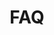 ---
layout: child_layout/faq
title: FAQ
permalink: /faq/

hero_image: /assets/img/content/backgrounds/bg-03.jpg
hero_options:
accordion:
  - title: There is so much to do, where to I start?
    body: |
      Yes, it can be quite overwhelming to suddenly have to arrange a funeral for a loved one. Contact us on [08 8427 7099](tel:0884277099) and we will put you in touch with a professional funeral arranger who can take care of everything for you.

  - title: Can I purchase a personalised coffin directly from you?
    body: |
      Lifestyle coffins are only available through our national network of reputable funeral homes. We can certainly work directly with you to get the design just right but the ordering is handled by your selected funeral arranger. You can locate your nearest funeral home on our stockist page. Alternatively, you can call us on [08 8427 7099](tel:0884277099) and we will connect you with a reputable funeral arranger who can take care of it all for you.

  - title: Do personalised coffins take long to finish?
    body: |
      It doesn’t take us any longer to produce a Lifestyle personalised Coffin with your chosen design than it would to produce any other coffin. We stock loads of coffins of all sizes ready for personalising. Our personalised coffins are completed within 24 hours of artwork approval, so rest assured it won’t delay the funeral arrangements.

  - title: My Funeral Home does not offer personalised coffins, what do I do?
    body: |
      Personalised coffins are still relatively new to some funeral professionals, and your chosen funeral director may not be familiar with personalised coffins. If this is the case, you can contact us on [08 8427 7099](tel:0884277099) and we can advise what to do and recommend a reputable funeral home that can provide a Lifestyle Coffin for you.

  - title: I am not good at design, who does the coffin artwork?
    body: |
      Dont worry, we take care of the design. Our graphic designers create stunning custom designs from your brief and photos that you provide to us. We send you a full colour 3D proof of the design for your approval before printing. Visuals are emailed to you within 24 hours of receiving your brief and then we can make any changes that you want.

  - title: I am in Redcliffe, QLD. Where do I go to order a personalised coffin?
    body: |
      Lifestyle Coffins are available nationally through most reputable funeral homes. We are a wholeasle supplier to the funeral industry so our coffins must be purchased through your funeral arranger. You can find a list of funeral homes who offer Lifestyle Coffins here. If your local funeral director is not represented in our stockist locator, ask them to contact us on [08 8427 7099](tel:0884277099).

  - title: Are lifestyle coffins suitable for burial and cremation?
    body: |
      Yes, Lifestyle Coffins are suitable for burial and cremation as we use PVC Free film and laminate.

  - title: What happens if I don't like the coffin design or the colours?
    body: |
      This hasn't happened yet! Our design team goes to great lengths to ensure we meet the family’s wishes and if there are any changes then we are happy to make them straight away. We want to make sure each and every design is absolutely right.

  - title: What happens if there is a mistake on the coffin or it arrives damaged?
    body: |
      We haven't experienced that yet, but if there ever is a problem you can be assured we will replace the coffin immediately.

  - title: My husband loved the Adelaide Crows, can I have a Crows personalised coffin?
    body: |
      We always seek approval from the AFL for copyright approval on your behalf before we can use AFL club images and logo's. The AFL are very sympathetic to our requests, they are a very professional organisation and have not let us down yet!
---